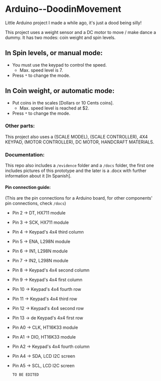 # Arduino--DoodinMovement
Little Arduino project I made a while ago, it's just a dood being silly!


This project uses a weight sensor and a DC motor to move / make dance a dummy.
It has two modes: coin weight and spin levels.


## In Spin levels, or manual mode:
  - You must use the keypad to control the speed.
      - Max. speed level is 7.
  - Press `*` to change the mode.

## In Coin weight, or automatic mode:
  - Put coins in the scales [Dollars or 10 Cents coins].
    - Max. speed level is reached at $2.
  - Press `*` to change the mode.

### Other parts:
This project also uses a (SCALE MODEL), (SCALE CONTROLLER), 4X4 KEYPAD, (MOTOR CONTROLLER), DC MOTOR, HANDCRAFT MATERIALS.

### Documentation:
This repo also includes a `/evidence` folder and a `/docs` folder, the first one includes pictures of this prototype and the later is a .docx with further information about it [In Spanish].

#### Pin connection guide:
(This are the pin connections for a Arduino board, for other components' pin connections, check `/docs`)
- Pin 2 -> DT, HX711 module
- Pin 3 -> SCK, HX711 module
- Pin 4 -> Keypad's 4x4 third column
- Pin 5 -> ENA, L298N module
- Pin 6 -> IN1, L298N module
- Pin 7 -> IN2, L298N module
- Pin 8 -> Keypad's 4x4 second column
- Pin 9 -> Keypad's 4x4 first column
- Pin 10 -> Keypad's 4x4 fourth row
- Pin 11 -> Keypad's 4x4 third row
- Pin 12 -> Keypad's 4x4 second row
- Pin 13 -> de Keypad's 4x4 first row
- Pin A0 -> CLK, HT16K33 module
- Pin A1 -> DIO, HT16K33 module
- Pin A2 -> Keypad's 4x4 fourth column
- Pin A4 -> SDA, LCD I2C screen
- Pin A5 -> SCL, LCD I2C screen

  `TO BE EDITED`
